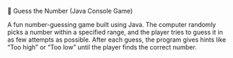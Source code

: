 🎯 Guess the Number (Java Console Game)

A fun number-guessing game built using Java.
The computer randomly picks a number within a specified range, and the player tries to guess it in as few attempts as possible.
After each guess, the program gives hints like “Too high” or “Too low” until the player finds the correct number.
